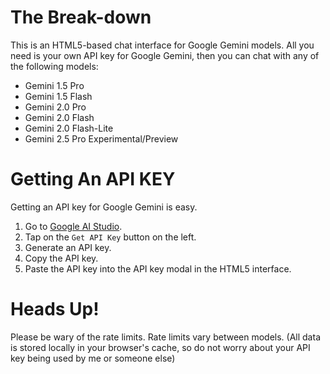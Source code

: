 # The Break-down
This is an HTML5-based chat interface for Google Gemini models.
All you need is your own API key for Google Gemini, then you can chat with any of the following models:
   - Gemini 1.5 Pro
   - Gemini 1.5 Flash
   - Gemini 2.0 Pro
   - Gemini 2.0 Flash
   - Gemini 2.0 Flash-Lite
   - Gemini 2.5 Pro Experimental/Preview

# Getting An API KEY
Getting an API key for Google Gemini is easy.
   1) Go to [Google AI Studio](https://aistudio.google.com).
   2) Tap on the ``Get API Key`` button on the left.
   3) Generate an API key.
   4) Copy the API key.
   5) Paste the API key into the API key modal in the HTML5 interface.

# Heads Up!
Please be wary of the rate limits.
Rate limits vary between models.
(All data is stored locally in your browser's cache, so do not worry about your API key being used by me or someone else)

